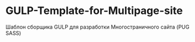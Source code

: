 # GULP-Template-for-Multipage-site

Шаблон сборщика GULP для разработки Многостраничного сайта (PUG SASS)
